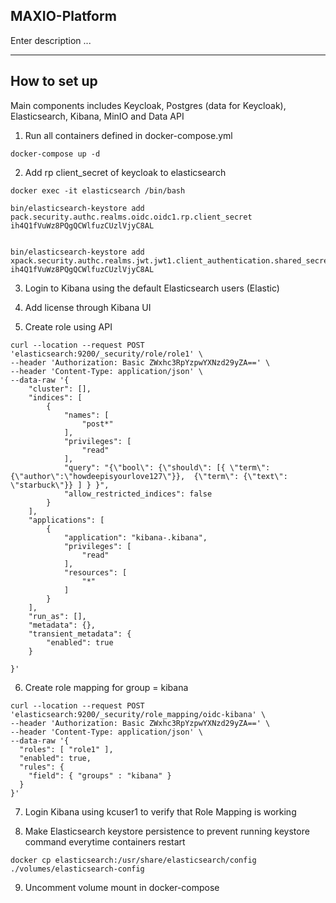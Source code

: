 ## MAXIO-Platform
Enter description ... <br/>

-----
## How to set up
Main components includes Keycloak, Postgres (data for Keycloak), Elasticsearch, Kibana, MinIO and Data API



1. Run all containers defined in docker-compose.yml
```
docker-compose up -d
```

2. Add rp client_secret of keycloak to elasticsearch
```
docker exec -it elasticsearch /bin/bash

bin/elasticsearch-keystore add pack.security.authc.realms.oidc.oidc1.rp.client_secret
ih4Q1fVuWz8PQgQCWlfuzCUzlVjyC8AL


bin/elasticsearch-keystore add xpack.security.authc.realms.jwt.jwt1.client_authentication.shared_secret
ih4Q1fVuWz8PQgQCWlfuzCUzlVjyC8AL

````

3. Login to Kibana using the default Elasticsearch users (Elastic)

4. Add license through Kibana UI

5. Create role using API
```
curl --location --request POST 'elasticsearch:9200/_security/role/role1' \
--header 'Authorization: Basic ZWxhc3RpYzpwYXNzd29yZA==' \
--header 'Content-Type: application/json' \
--data-raw '{
    "cluster": [],
    "indices": [
        {
            "names": [
                "post*"
            ],
            "privileges": [
                "read"
            ],
            "query": "{\"bool\": {\"should\": [{ \"term\": {\"author\":\"howdeepisyourlove127\"}},  {\"term\": {\"text\": \"starbuck\"}} ] } }",
            "allow_restricted_indices": false
        }
    ],
    "applications": [
        {
            "application": "kibana-.kibana",
            "privileges": [
                "read"
            ],
            "resources": [
                "*"
            ]
        }
    ],
    "run_as": [],
    "metadata": {},
    "transient_metadata": {
        "enabled": true
    }
    
}'
```

6. Create role mapping for group = kibana
```
curl --location --request POST 'elasticsearch:9200/_security/role_mapping/oidc-kibana' \
--header 'Authorization: Basic ZWxhc3RpYzpwYXNzd29yZA==' \
--header 'Content-Type: application/json' \
--data-raw '{
  "roles": [ "role1" ],
  "enabled": true,
  "rules": {
    "field": { "groups" : "kibana" }
  }
}'
```

7. Login Kibana using kcuser1 to verify that Role Mapping is working

8. Make Elasticsearch keystore persistence to prevent running keystore command everytime containers restart
```
docker cp elasticsearch:/usr/share/elasticsearch/config ./volumes/elasticsearch-config
```
9. Uncomment volume mount in docker-compose
